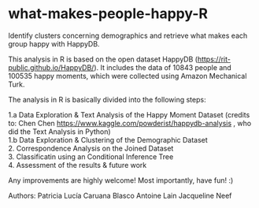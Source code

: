 # what-makes-people-happy-R
Identify clusters concerning demographics and retrieve what makes each group happy with HappyDB.

This analysis in R is based on the open dataset HappyDB (https://rit-public.github.io/HappyDB/). 
It includes the data of 10843 people and 100535 happy moments, which were collected using Amazon Mechanical Turk. 

The analysis in R is basically divided into the following steps:  

1.a Data Exploration & Text Analysis of the Happy Moment Dataset (credits to: Chen Chen https://www.kaggle.com/powderist/happydb-analysis , who did the Text Analysis in Python)  
1.b Data Exploration & Clustering of the Demographic Dataset  
2. Correspondence Analysis on the Joined Dataset  
3. Classificatin using an Conditional Inference Tree  
4. Assessment of the results & future work  

Any improvements are highly welcome!
Most importantly, have fun! :)

Authors:
Patricia Lucía Caruana Blasco
Antoine Lain
Jacqueline Neef

